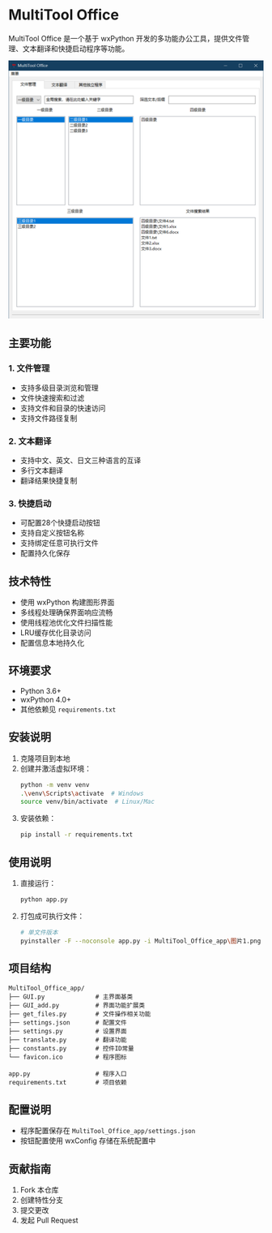 # MultiTool Office

MultiTool Office 是一个基于 wxPython 开发的多功能办公工具，提供文件管理、文本翻译和快捷启动程序等功能。

<img src="assets/image-20241210095924916.png" alt="image-20241210095924916" style="zoom:50%;" />

## 主要功能

### 1. 文件管理
- 支持多级目录浏览和管理
- 文件快速搜索和过滤
- 支持文件和目录的快速访问
- 支持文件路径复制

### 2. 文本翻译
- 支持中文、英文、日文三种语言的互译
- 多行文本翻译
- 翻译结果快捷复制

### 3. 快捷启动
- 可配置28个快捷启动按钮
- 支持自定义按钮名称
- 支持绑定任意可执行文件
- 配置持久化保存

## 技术特性

- 使用 wxPython 构建图形界面
- 多线程处理确保界面响应流畅
- 使用线程池优化文件扫描性能
- LRU缓存优化目录访问
- 配置信息本地持久化

## 环境要求

- Python 3.6+
- wxPython 4.0+
- 其他依赖见 `requirements.txt`

## 安装说明

1. 克隆项目到本地
2. 创建并激活虚拟环境：
   ```bash
   python -m venv venv
   .\venv\Scripts\activate  # Windows
   source venv/bin/activate  # Linux/Mac

3. 安装依赖：
   ```bash
   pip install -r requirements.txt

## 使用说明

1. 直接运行：
   ```bash
   python app.py

2. 打包成可执行文件：
   ```bash
   # 单文件版本
   pyinstaller -F --noconsole app.py -i MultiTool_Office_app\图片1.png

## 项目结构

```
MultiTool_Office_app/
├── GUI.py              # 主界面基类
├── GUI_add.py          # 界面功能扩展类
├── get_files.py        # 文件操作相关功能
├── settings.json       # 配置文件
├── settings.py         # 设置界面
├── translate.py        # 翻译功能
├── constants.py        # 控件ID常量
└── favicon.ico         # 程序图标

app.py                  # 程序入口
requirements.txt        # 项目依赖
```

## 配置说明

- 程序配置保存在 `MultiTool_Office_app/settings.json`
- 按钮配置使用 wxConfig 存储在系统配置中

## 贡献指南

1. Fork 本仓库
2. 创建特性分支
3. 提交更改
4. 发起 Pull Request


